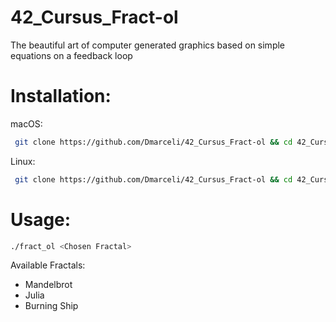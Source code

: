 # 42_Cursus_Fract-ol
The beautiful art of computer generated graphics based on simple equations on a feedback loop

# Installation:
macOS:
```bash
 git clone https://github.com/Dmarceli/42_Cursus_Fract-ol && cd 42_Cursus_Fract-ol && make
```

Linux:
```bash
 git clone https://github.com/Dmarceli/42_Cursus_Fract-ol && cd 42_Cursus_Fract-ol && git checkout Linux && make
```

# Usage:

```bash
./fract_ol <Chosen Fractal>
```

Available Fractals:
  * Mandelbrot
  * Julia
  * Burning Ship
